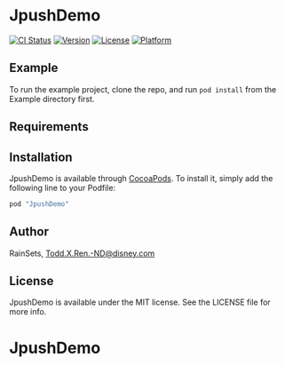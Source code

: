 # JpushDemo

[![CI Status](http://img.shields.io/travis/RainSets/JpushDemo.svg?style=flat)](https://travis-ci.org/RainSets/JpushDemo)
[![Version](https://img.shields.io/cocoapods/v/JpushDemo.svg?style=flat)](http://cocoapods.org/pods/JpushDemo)
[![License](https://img.shields.io/cocoapods/l/JpushDemo.svg?style=flat)](http://cocoapods.org/pods/JpushDemo)
[![Platform](https://img.shields.io/cocoapods/p/JpushDemo.svg?style=flat)](http://cocoapods.org/pods/JpushDemo)

## Example

To run the example project, clone the repo, and run `pod install` from the Example directory first.

## Requirements

## Installation

JpushDemo is available through [CocoaPods](http://cocoapods.org). To install
it, simply add the following line to your Podfile:

```ruby
pod "JpushDemo"
```

## Author

RainSets, Todd.X.Ren.-ND@disney.com

## License

JpushDemo is available under the MIT license. See the LICENSE file for more info.
# JpushDemo
